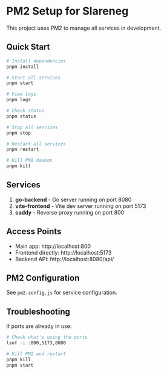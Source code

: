 # PM2 Setup for Slareneg

This project uses PM2 to manage all services in development.

## Quick Start

```bash
# Install dependencies
pnpm install

# Start all services
pnpm start

# View logs
pnpm logs

# Check status
pnpm status

# Stop all services
pnpm stop

# Restart all services
pnpm restart

# Kill PM2 daemon
pnpm kill
```

## Services

1. **go-backend** - Go server running on port 8080
2. **vite-frontend** - Vite dev server running on port 5173
3. **caddy** - Reverse proxy running on port 800

## Access Points

- Main app: http://localhost:800
- Frontend directly: http://localhost:5173
- Backend API: http://localhost:8080/api/

## PM2 Configuration

See `pm2.config.js` for service configuration.

## Troubleshooting

If ports are already in use:
```bash
# Check what's using the ports
lsof -i :800,5173,8080

# Kill PM2 and restart
pnpm kill
pnpm start
```
